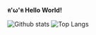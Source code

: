 **ฅ'ω'ฅ Hello World!**

![Github stats](https://github-readme-stats.vercel.app/api?username=moeshin&show_icons=true&count_private=true) ![Top Langs](https://github-readme-stats.vercel.app/api/top-langs/?username=moeshin&layout=compact)

